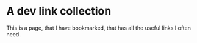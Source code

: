 # A dev link collection

This is a page, that I have bookmarked, that has all the useful links I often need.
